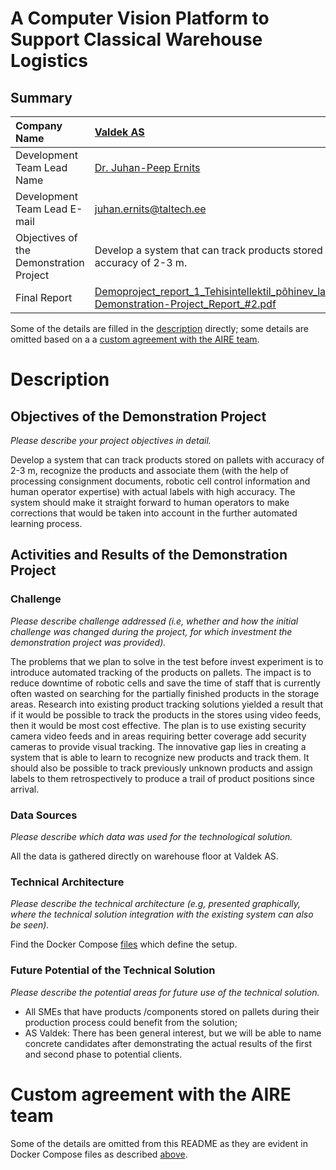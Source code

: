 # A Computer Vision Platform to Support Classical Warehouse Logistics

## Summary
| Company Name | [Valdek AS](https://valdek.ee) |
| :--- | :--- |
| Development Team Lead Name | [Dr. Juhan-Peep Ernits](https://www.etis.ee/CV/Juhan-Peep_Ernits/eng/) |
| Development Team Lead E-mail | [juhan.ernits@taltech.ee](mailto:juhan.ernits@taltech.ee) |
| Objectives of the Demonstration Project | Develop a system that can track products stored on pallets with accuracy of 2-3 m. |
| Final Report | [Demoproject_report_1_Tehisintellektil_põhinev_laosüsteem.docx.pdf](https://github.com/ai-robotics-estonia/a_computer_vision_platform_to_support_classical_warehouse_logistics/files/13798011/Demoproject_report_1_Tehisintellektil_pohinev_laosusteem.docx.pdf); [Demonstration-Project_Report_#2.pdf](https://github.com/ai-robotics-estonia/a_computer_vision_platform_to_support_classical_warehouse_logistics/files/13798010/Demonstration-Project_Report_.2.pdf) |

Some of the details are filled in the [description](#description) directly; some details are omitted based on a a [custom agreement with the AIRE team](#custom-agreement-with-the-AIRE-team).

# Description
## Objectives of the Demonstration Project
*Please describe your project objectives in detail.*

Develop a system that can track products stored on pallets with accuracy of 2-3 m, recognize the products and associate them (with the help of processing consignment documents, robotic cell control information and human operator expertise) with actual labels with high accuracy. The system should make it straight forward to human operators to make corrections that would be taken into account in the further automated learning process.

## Activities and Results of the Demonstration Project
### Challenge
*Please describe challenge addressed (i.e, whether and how the initial challenge was changed during the project, for which investment the demonstration project was provided).*

The problems that we plan to solve in the test before invest experiment is to introduce automated tracking of the products on pallets. The impact is to reduce downtime of robotic cells and save the time of staff that is currently often wasted on searching for the partially finished products in the storage areas. Research into existing product tracking solutions yielded a result that if it would be possible to track the products in the stores using video feeds, then it would be most cost effective. The plan is to use existing security camera video feeds and in areas requiring better coverage add security cameras to provide visual tracking. 
The innovative gap lies in creating a system that is able to learn to recognize new products and track them. It should also be possible to track previously unknown products and assign labels to them retrospectively to produce a trail of product positions since arrival.

### Data Sources
*Please describe which data was used for the technological solution.*

All the data is gathered directly on warehouse floor at Valdek AS.

### Technical Architecture
*Please describe the technical architecture (e.g, presented graphically, where the technical solution integration with the existing system can also be seen).*

Find the Docker Compose [files](backend) which define the setup.

### Future Potential of the Technical Solution
*Please describe the potential areas for future use of the technical solution.*
- All SMEs that have products /components stored on pallets during their production process could benefit from the solution;
- AS Valdek: There has been general interest, but we will be able to name concrete candidates after demonstrating the actual results of the first and second phase to potential clients.

# Custom agreement with the AIRE team
Some of the details are omitted from this README as they are evident in Docker Compose files as described [above](#technical-architecture).
